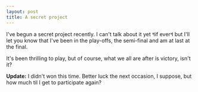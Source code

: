 ```yaml
---
layout: post
title: A secret project
---
```


I've begun a secret project recently. I can't talk about it yet &#2014;if ever&#2014; but I'll let you know that I've been in the play-offs, the semi-final and am at last at the final.

It's been thrilling to play, but of course, what we all are after is victory, isn't it?

<b>Update:</b> I didn't won this time. Better luck the next occasion, I suppose, but how much til I get to participate again?
